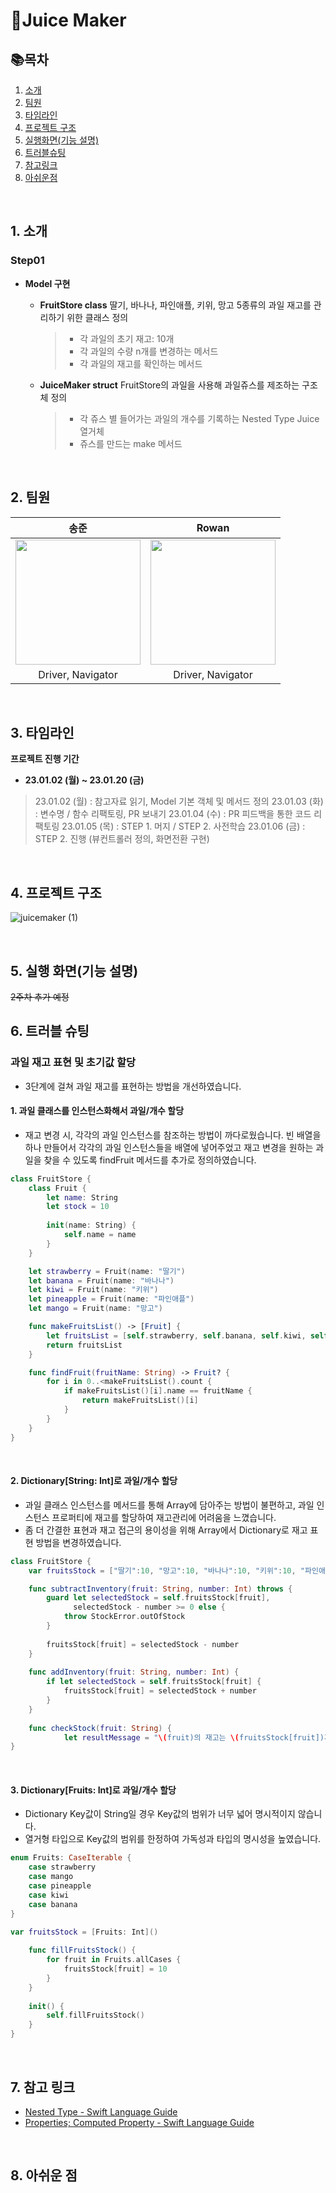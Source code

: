 # 🧃Juice Maker

## 📚목차
1. [소개](#1-소개)
2. [팀원](#2-팀원)
3. [타임라인](#3-타임라인)
4. [프로젝트 구조](#4-프로젝트-구조)
5. [실행화면(기능 설명)](#5-실행-화면기능-설명)
6. [트러블슈팅](#6-트러블-슈팅)
7. [참고링크](#7-참고-링크)
8. [아쉬운점](#8-아쉬운-점)

<br/>

## 1. 소개
### **Step01**
* **Model 구현**

    - **FruitStore class**
      딸기, 바나나, 파인애플, 키위, 망고 5종류의 과일 재고를 관리하기 위한 클래스 정의
      <br/>
      > * 각 과일의 초기 재고: 10개
      > * 각 과일의 수량 n개를 변경하는 메서드
      > * 각 과일의 재고를 확인하는 메서드
    - **JuiceMaker struct**
      FruitStore의 과일을 사용해 과일쥬스를 제조하는 구조체 정의
      <br/>
      > * 각 쥬스 별 들어가는 과일의 개수를 기록하는 Nested Type Juice 열거체
      > * 쥬스를 만드는 make 메서드 


<br/>

## 2. 팀원


| 송준 | Rowan |
| -------- | -------- | 
|   <Img src = "https://i.imgur.com/9Bd6NIT.png" width="200" height="200"/>  |  <Img src = "https://i.imgur.com/NP7PZ6m.png" width="200" height="200"/> |
| <center>Driver, Navigator</center>  | <center>Driver, Navigator</center>     |



</br>

## 3. 타임라인
**프로젝트 진행 기간** 
- **23.01.02 (월) ~ 23.01.20 (금)** 

>23.01.02 (월) : 참고자료 읽기, Model 기본 객체 및 메서드 정의 
23.01.03 (화) : 변수명 / 함수 리팩토링, PR 보내기
23.01.04 (수) : PR 피드백을 통한 코드 리팩토링
23.01.05 (목) : STEP 1. 머지 / STEP 2. 사전학습
23.01.06 (금) : STEP 2. 진행 (뷰컨트롤러 정의, 화면전환 구현)

<br/>

## 4. 프로젝트 구조
![juicemaker (1)](https://user-images.githubusercontent.com/88870642/213369986-6cd43a9c-8227-498d-95ae-cb917d8d1c9f.jpg)

<br/>

## 5. 실행 화면(기능 설명)
~~2주차 추가 예정~~
<br/>

## 6. 트러블 슈팅
### 과일 재고 표현 및 초기값 할당
- 3단계에 걸쳐 과일 재고를 표현하는 방법을 개선하였습니다.
#### 1. 과일 클래스를 인스턴스화해서 과일/개수 할당
- 재고 변경 시, 각각의 과일 인스턴스를 참조하는 방법이 까다로웠습니다. 빈 배열을 하나 만들어서 각각의 과일 인스턴스들을 배열에 넣어주었고 재고 변경을 원하는 과일을 찾을 수 있도록 findFruit 메서드를 추가로 정의하였습니다.

```swift
class FruitStore {
    class Fruit {
        let name: String
        let stock = 10
        
        init(name: String) {
            self.name = name
        }
    }

    let strawberry = Fruit(name: "딸기")
    let banana = Fruit(name: "바나나")
    let kiwi = Fruit(name: "키위")
    let pineapple = Fruit(name: "파인애플")
    let mango = Fruit(name: "망고")

    func makeFruitsList() -> [Fruit] {
        let fruitsList = [self.strawberry, self.banana, self.kiwi, self.pineapple, self.mango]
        return fruitsList
    }

    func findFruit(fruitName: String) -> Fruit? {
        for i in 0..<makeFruitsList().count {
            if makeFruitsList()[i].name == fruitName {
                return makeFruitsList()[i]
            }
        }
    }
}
```
<br/>

#### 2. Dictionary[String: Int]로 과일/개수 할당
- 과일 클래스 인스턴스를 메서드를 통해 Array에 담아주는 방법이 불편하고, 과일 인스턴스 프로퍼티에 재고를 할당하여 재고관리에 어려움을 느꼈습니다.
- 좀 더 간결한 표현과 재고 접근의 용이성을 위해 Array에서 Dictionary로 재고 표현 방법을 변경하였습니다.
```swift
class FruitStore {
    var fruitsStock = ["딸기":10, "망고":10, "바나나":10, "키위":10, "파인애플":10]

    func subtractInventory(fruit: String, number: Int) throws {
        guard let selectedStock = self.fruitsStock[fruit],
              selectedStock - number >= 0 else {
            throw StockError.outOfStock
        }
        
        fruitsStock[fruit] = selectedStock - number
    }
    
    func addInventory(fruit: String, number: Int) {
        if let selectedStock = self.fruitsStock[fruit] {
            fruitsStock[fruit] = selectedStock + number
        }
    }
    
    func checkStock(fruit: String) {
            let resultMessage = "\(fruit)의 재고는 \(fruitsStock[fruit])개입니다."
}
```
<br/>

#### 3. Dictionary[Fruits: Int]로 과일/개수 할당
- Dictionary Key값이 String일 경우 Key값의 범위가 너무 넓어 명시적이지 않습니다.
- 열거형 타입으로 Key값의 범위를 한정하여 가독성과 타입의 명시성을 높였습니다.

```swift
enum Fruits: CaseIterable {
    case strawberry
    case mango
    case pineapple
    case kiwi
    case banana
}

var fruitsStock = [Fruits: Int]()
    
    func fillFruitsStock() {
        for fruit in Fruits.allCases {
            fruitsStock[fruit] = 10
        }
    }
    
    init() {
        self.fillFruitsStock()
    }
}
```
<br/>

## 7. 참고 링크
- [Nested Type - Swift Language Guide](https://docs.swift.org/swift-book/LanguageGuide/NestedTypes.html)
- [Properties; Computed Property - Swift Language Guide](https://docs.swift.org/swift-book/LanguageGuide/Properties.html)
<br/>

## 8. 아쉬운 점


